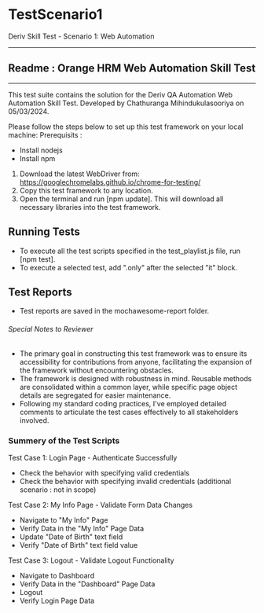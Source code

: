# TestScenario1
Deriv Skill Test - Scenario 1:  Web Automation

-----------------------------------------------------------------------
##           Readme : Orange HRM Web Automation Skill Test           ##
-----------------------------------------------------------------------

This test suite contains the solution for the Deriv QA Automation Web Automation Skill Test. 
Developed by Chathuranga Mihindukulasooriya on 05/03/2024.

Please follow the steps below to set up this test framework on your local machine:
Prerequisits : 
- Install nodejs
- Install npm

1. Download the latest WebDriver from: https://googlechromelabs.github.io/chrome-for-testing/
2. Copy this test framework to any location.
3. Open the terminal and run [npm update]. This will download all necessary libraries into the test framework.

## Running Tests
- To execute all the test scripts specified in the test_playlist.js file, run [npm test].
- To execute a selected test, add ".only" after the selected "it" block.

## Test Reports
- Test reports are saved in the mochawesome-report folder.

###### Special Notes to Reviewer ######
+ The primary goal in constructing this test framework was to ensure its accessibility for contributions from anyone, facilitating the expansion of the framework without encountering obstacles.
+ The framework is designed with robustness in mind. Reusable methods are consolidated within a common layer, while specific page object details are segregated for easier maintenance.
+ Following my standard coding practices, I've employed detailed comments to articulate the test cases effectively to all stakeholders involved.


### Summery of the Test Scripts
Test Case 1: Login Page - Authenticate Successfully
- Check the behavior with specifying valid credentials
- Check the behavior with specifying invalid credentials (additional scenario : not in scope)

Test Case 2: My Info Page - Validate Form Data Changes
- Navigate to "My Info" Page
- Verify Data in the "My Info" Page Data
- Update "Date of Birth" text field
- Verify "Date of Birth" text field value

Test Case 3: Logout - Validate Logout Functionality
- Navigate to Dashboard
- Verify Data in the "Dashboard" Page Data
- Logout
- Verify Login Page Data

